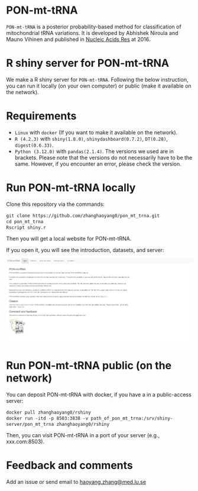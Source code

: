 
# PON-mt-tRNA
`PON-mt-tRNA` is a posterior probability-based method for classification of mitochondrial tRNA variations.
It is developed by Abhishek Niroula and Mauno Vihinen and published in [Nucleic Acids Res](http://nar.oxfordjournals.org/content/early/2016/02/02/nar.gkw046.abstract) at 2016.


# R shiny server for PON-mt-tRNA
We make a R shiny server for `PON-mt-tRNA`. 
Following the below instruction, you can run it locally (on your own computer) or public (make it available on the network). 


# Requirements 
- `Linux` with `docker` (If you want to make it available on the network).
- `R (4.2.3)` with `shiny(1.8.0)`, `shinydashboard(0.7.2)`, `DT(0.28)`, `digest(0.6.33)`.
- `Python (3.12.0)` with `pandas(2.1.4)`.
The versions we used are in brackets. Please note that the versions do not necessarily have to be the same. However, if you encounter an error, please check the version.


# Run PON-mt-tRNA locally
Clone this repository via the commands:
```  
git clone https://github.com/zhanghaoyang0/pon_mt_trna.git
cd pon_mt_trna
Rscript shiny.r
```
Then you will get a local website for PON-mt-tRNA.

If you open it, you will see the introduction, datasets, and server: 

![show](www/show.gif)


# Run PON-mt-tRNA public (on the network)
You can deposit PON-mt-tRNA with docker, if you have a in a public-access server: 
``` 
docker pull zhanghaoyang0/rshiny
docker run -itd -p 8503:3838 -v path_of_pon_mt_trna:/srv/shiny-server/pon_mt_trna zhanghaoyang0/rshiny
``` 
Then, you can visit PON-mt-tRNA in a port of your server (e.g., xxx.com:8503).


# Feedback and comments
Add an issue or send email to haoyang.zhang@med.lu.se